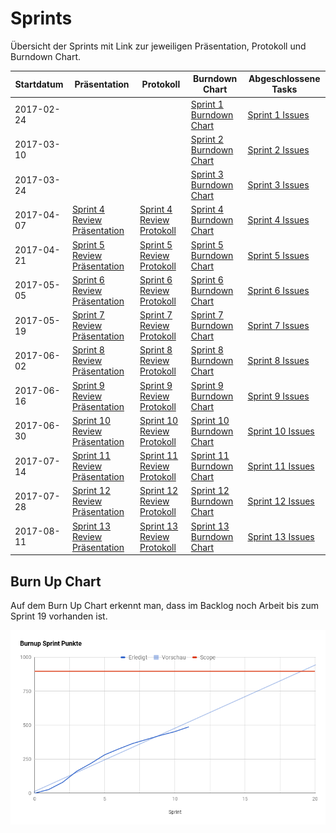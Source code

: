 # Sprints

Übersicht der Sprints mit Link zur jeweiligen Präsentation, Protokoll und Burndown Chart.

| Startdatum | Präsentation                                                        | Protokoll                                                                                    | Burndown Chart                                                            | Abgeschlossene Tasks                                                       |
|------------|---------------------------------------------------------------------|----------------------------------------------------------------------------------------------|---------------------------------------------------------------------------|----------------------------------------------------------------------------|
| 2017-02-24 |                                                                     |                                                                                              | [Sprint 1 Burndown Chart](sprint-burndown-charts/sprint_01_burndown.png)  | [Sprint 1 Issues](https://github.com/IMSmobile/app/milestone/1?closed=1)   |
| 2017-03-10 |                                                                     |                                                                                              | [Sprint 2 Burndown Chart](sprint-burndown-charts/sprint_02_burndown.png)  | [Sprint 2 Issues](https://github.com/IMSmobile/app/milestone/2?closed=1)   |
| 2017-03-24 |                                                                     |                                                                                              | [Sprint 3 Burndown Chart](sprint-burndown-charts/sprint_03_burndown.png)  | [Sprint 3 Issues](https://github.com/IMSmobile/app/milestone/3?closed=1)   |
| 2017-04-07 | [Sprint 4 Review Präsentation](sprint-review/sprint_04_review.pdf)  | [Sprint 4 Review Protokoll](protocols/2017-04-21-presentation-sprint4-imagic_PICSystem.md)   | [Sprint 4 Burndown Chart](sprint-burndown-charts/sprint_04_burndown.png)  | [Sprint 4 Issues](https://github.com/IMSmobile/app/milestone/4?closed=1)   |
| 2017-04-21 | [Sprint 5 Review Präsentation](sprint-review/sprint_05_review.pdf)  | [Sprint 5 Review Protokoll](protocols/2017-05-05-presentation-sprint5-imagic_PICSystem.md)   | [Sprint 5 Burndown Chart](sprint-burndown-charts/sprint_05_burndown.png)  | [Sprint 5 Issues](https://github.com/IMSmobile/app/milestone/5?closed=1)   |
| 2017-05-05 | [Sprint 6 Review Präsentation](sprint-review/sprint_06_review.pdf)  | [Sprint 6 Review Protokoll](protocols/2017-05-19-presentation-sprint6-imagic_PICSystem.md)   | [Sprint 6 Burndown Chart](sprint-burndown-charts/sprint_06_burndown.png)  | [Sprint 6 Issues](https://github.com/IMSmobile/app/milestone/6?closed=1)   |
| 2017-05-19 | [Sprint 7 Review Präsentation](sprint-review/sprint_07_review.pdf)  | [Sprint 7 Review Protokoll](protocols/2017-06-02-presentation-sprint7-imagic_PICSystem.md)   | [Sprint 7 Burndown Chart](sprint-burndown-charts/sprint_07_burndown.png)  | [Sprint 7 Issues](https://github.com/IMSmobile/app/milestone/7?closed=1)   |
| 2017-06-02 | [Sprint 8 Review Präsentation](sprint-review/sprint_08_review.pdf)  | [Sprint 8 Review Protokoll](protocols/2017-06-16-presentation-sprint8-imagic_PICSystem.md)   | [Sprint 8 Burndown Chart](sprint-burndown-charts/sprint_08_burndown.png)  | [Sprint 8 Issues](https://github.com/IMSmobile/app/milestone/8?closed=1)   |
| 2017-06-16 | [Sprint 9 Review Präsentation](sprint-review/sprint_09_review.pdf)  | [Sprint 9 Review Protokoll](protocols/2017-06-30-presentation-sprint9-imagic_PICSystem.md)   | [Sprint 9 Burndown Chart](sprint-burndown-charts/sprint_09_burndown.png)  | [Sprint 9 Issues](https://github.com/IMSmobile/app/milestone/9?closed=1)   |
| 2017-06-30 | [Sprint 10 Review Präsentation](sprint-review/sprint_10_review.pdf) | [Sprint 10 Review Protokoll](protocols/2017-07-14-presentation-sprint10-imagic_PICSystem.md) | [Sprint 10 Burndown Chart](sprint-burndown-charts/sprint_10_burndown.png) | [Sprint 10 Issues](https://github.com/IMSmobile/app/milestone/10?closed=1) |
| 2017-07-14 | [Sprint 11 Review Präsentation](sprint-review/sprint_11_review.pdf) | [Sprint 11 Review Protokoll](protocols/2017-07-28-presentation-sprint11-imagic_PICSystem.md) | [Sprint 11 Burndown Chart](sprint-burndown-charts/sprint_11_burndown.png) | [Sprint 11 Issues](https://github.com/IMSmobile/app/milestone/11?closed=1) |
| 2017-07-28 | [Sprint 12 Review Präsentation](sprint-review/sprint_12_review.pdf) | [Sprint 12 Review Protokoll](protocols/2017-08-11-presentation-sprint12-imagic_PICSystem.md) | [Sprint 12 Burndown Chart](sprint-burndown-charts/sprint_12_burndown.png) | [Sprint 12 Issues](https://github.com/IMSmobile/app/milestone/12?closed=1) |
| 2017-08-11 | [Sprint 13 Review Präsentation](sprint-review/sprint_13_review.pdf) | [Sprint 13 Review Protokoll](protocols/2017-08-25-presentation-sprint13-imagic_PICSystem.md) | [Sprint 13 Burndown Chart](sprint-burndown-charts/sprint_13_burndown.png) | [Sprint 13 Issues](https://github.com/IMSmobile/app/milestone/13?closed=1) |

## Burn Up Chart
Auf dem Burn Up Chart erkennt man, dass im Backlog noch Arbeit bis zum Sprint 19 vorhanden ist.

![Burn Up Chart](images/burnup_chart.png)
